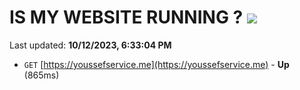 # IS MY WEBSITE RUNNING ? [![](https://img.shields.io/static/v1?label=Sponsor&message=%E2%9D%A4&logo=GitHub&color=%23fe8e86)](https://github.com/sponsors/<username>)

Last updated: **10/12/2023, 6:33:04 PM**

- `GET` [https://youssefservice.me](https://youssefservice.me) - **Up** (865ms)
